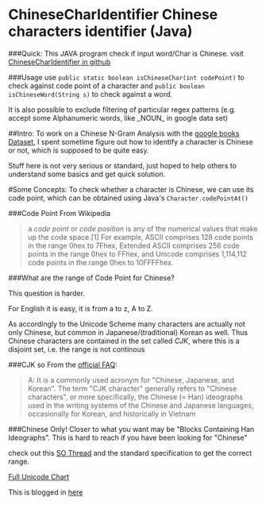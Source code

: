 ChineseCharIdentifier
Chinese characters identifier (Java)
=====================

###Quick:
This JAVA program check if input word/Char is Chinese.
visit [ChineseCharIdentifier in github](https://github.com/vincentlaucy/ChineseCharIdentifier/)

###Usage
use `public static boolean isChineseChar(int codePoint)`  to check against code point of a character
and `public boolean isChineseWord(String s)` to check against a word. 

It is also possible to exclude filtering of particular regex patterns (e.g. accept some Alphanumeric words, like \_NOUN\_ in google data set)


##Intro:
To work on a Chinese N-Gram Analysis with the [google books Dataset](http://storage.googleapis.com/books/ngrams/books/datasetsv2.html), 
I spent sometime figure out how to identify a character is Chinese or not, which is supposed to be  quite easy.

Stuff here is not very serious or standard, just hoped to help others to understand some basics and get quick solution.



#Some Concepts:
To check whether a character is Chinese, we can use its code point, which can be obtained using Java's `Character.codePointAt()`

###Code Point
From Wikipedia
>a *code point* or *code position* is any of the numerical values that make up the code space.[1] For example, ASCII comprises 128 code points in the range 0hex to 7Fhex, Extended ASCII comprises 256 code points in the range 0hex to FFhex, and Unicode comprises 1,114,112 code points in the range 0hex to 10FFFFhex.

###What are the range of Code Point for Chinese?


This question is harder.

For English it is easy, it is from a to z, A to Z.

As accordingly to the Unicode Scheme many characters are actually not only Chinese, but common in Japanese/(traditional) Korean as well. Thus Chinese characters are contained in the set called *CJK*, where this is a disjoint set, i.e. the range is not continous

###CJK
so From the [official FAQ](http://www.unicode.org/faq/han_cjk.html):
>A: It is a commonly used acronym for "Chinese, Japanese, and Korean". The term "CJK character" generally refers to "Chinese characters", or more specifically, the Chinese (= Han) ideographs used in the writing systems of the Chinese and Japanese languages, occasionally for Korean, and historically in Vietnam

###Chinese Only!
Closer to what you want may be  "Blocks Containing Han Ideographs". This is hard to reach if you have been looking for "Chinese"

check out this [SO Thread](http://stackoverflow.com/questions/9166130/what-are-the-upper-and-lower-bound-for-chinese-char-in-utf-8) and the standard specification to get the correct range.

[Full Unicode Chart](http://unicode.org/charts/)

This is blogged in [here]()